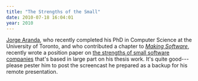 ```yaml
---
title: "The Strengths of the Small"
date: 2010-07-18 16:04:01
year: 2010
---
```

<a href="http://catenary.wordpress.com/">Jorge Aranda</a>, who recently completed his PhD in Computer Science at the University of Toronto, and who contributed a chapter to <a href="/blog/archives/category/ebse"><em>Making Software</em></a>, recently wrote a position paper on <a href="http://catenary.wordpress.com/2010/07/14/the-strengths-of-small-software-organizations/">the strengths of small software companies</a> that's based in large part on his thesis work. It's quite good---please pester him to post the screencast he prepared as a backup for his remote presentation.
